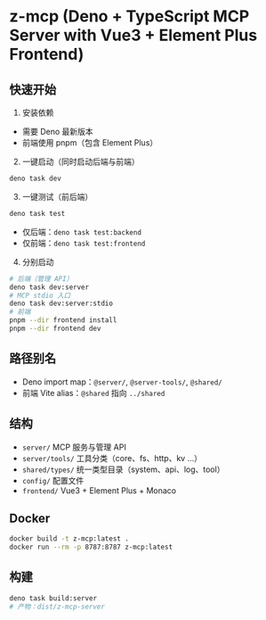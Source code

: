 # z-mcp (Deno + TypeScript MCP Server with Vue3 + Element Plus Frontend)

## 快速开始

1. 安装依赖
- 需要 Deno 最新版本
- 前端使用 pnpm（包含 Element Plus）

2. 一键启动（同时启动后端与前端）
```bash
deno task dev
```

3. 一键测试（前后端）
```bash
deno task test
```
- 仅后端：`deno task test:backend`
- 仅前端：`deno task test:frontend`

4. 分别启动
```bash
# 后端（管理 API）
deno task dev:server
# MCP stdio 入口
deno task dev:server:stdio
# 前端
pnpm --dir frontend install
pnpm --dir frontend dev
```

## 路径别名
- Deno import map：`@server/`, `@server-tools/`, `@shared/`
- 前端 Vite alias：`@shared` 指向 `../shared`

## 结构
- `server/` MCP 服务与管理 API
- `server/tools/` 工具分类（core、fs、http、kv ...）
- `shared/types/` 统一类型目录（system、api、log、tool）
- `config/` 配置文件
- `frontend/` Vue3 + Element Plus + Monaco

## Docker
```bash
docker build -t z-mcp:latest .
docker run --rm -p 8787:8787 z-mcp:latest
```

## 构建
```bash
deno task build:server
# 产物：dist/z-mcp-server
``` 